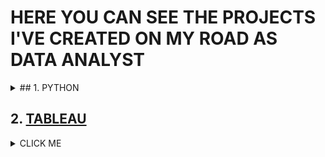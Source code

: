 # HERE YOU CAN SEE THE PROJECTS I'VE CREATED  ON MY ROAD AS DATA ANALYST

<details><summary>## 1. PYTHON</summary>
<p>

### [1. Building a dataset from files published on a website](https://github.com/lilqasr/Projects/tree/main/Projects_list/Python/Building%20dataset%20from%20website)
   
</p>
</details>



## 2. [TABLEAU](https://public.tableau.com/app/profile/lilqasr88)


<details><summary>CLICK ME</summary>
<p>

#### We can hide anything, even code!

```ruby
   puts "Hello World"
```

</p>
</details>


